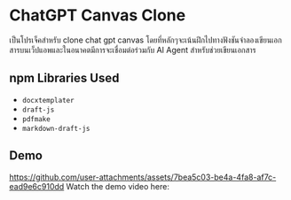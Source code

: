 # ChatGPT Canvas Clone  

เป็นโปรเจ็คสำหรับ clone chat gpt canvas โดยที่หลักๆจะเน้นฝึกไปทางฟังชันจำลองเขียนเอกสารบนเว็ปแอพและในอนาคตมีการจะเชื่อมต่อร่วมกับ AI Agent สำหรับช่วยเขียนเอกสาร

## npm Libraries Used  

- `docxtemplater`  
- `draft-js`  
- `pdfmake`  
- `markdown-draft-js`  

## Demo  
https://github.com/user-attachments/assets/7bea5c03-be4a-4fa8-af7c-ead9e6c910dd
Watch the demo video here:  

